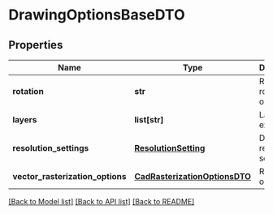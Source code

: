 # DrawingOptionsBaseDTO

## Properties
Name | Type | Description | Notes
------------ | ------------- | ------------- | -------------
**rotation** | **str** | Resulting rotation operation | 
**layers** | **list[str]** | Layers to export | [optional] 
**resolution_settings** | [**ResolutionSetting**](ResolutionSetting.md) | DPI resolution settings | [optional] 
**vector_rasterization_options** | [**CadRasterizationOptionsDTO**](CadRasterizationOptionsDTO.md) | Raster options | [optional] 

[[Back to Model list]](../README.md#documentation-for-models) [[Back to API list]](../README.md#documentation-for-api-endpoints) [[Back to README]](../README.md)


